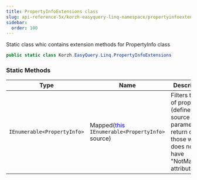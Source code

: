 ```yaml
---
title: PropertyInfoExtensions class
slug: api-reference-5x/korzh-easyquery-linq-namespace/propertyinfoextensions-class
sidebar:
  order: 100
---
```


Static class whic contains extension methods for PropertyInfo class
```csharp
public static class Korzh.EasyQuery.Linq.PropertyInfoExtensions

```

### Static Methods

| Type | Name | Description | 
| --- | --- | --- | 
| `IEnumerable<PropertyInfo>` | Mapped(<span style='color: blue'>this</span> `IEnumerable<PropertyInfo>` source) | Filters the list of properties (defined by source parameter) to return only those which does not have "NotMapped" attribute. |
